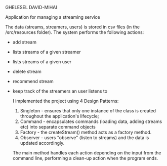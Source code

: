 GHELESEL DAVID-MIHAI

Application for managing a streaming service

The data (streams, streamers, users) is stored in csv files (in the /src/resources folder). The system performs the following actions: 
- add stream
- lists streams of a given streamer
- lists streams of a given user
- delete stream
- recommend stream
- keep track of the streamers an user listens to

  I implemented the project using 4 Design Patterns:
  1. Singleton - ensures that only one instance of the class is created throughout the application's lifecycle;
  2. Command - encapsulates commands (loading data, adding streams etc) into separate command objects
  3. Factory - the createStream() method acts as a factory method.
  4. Observer - users "observe" (listen to streams) and the data is updated accordingly.
 
  The main method handles each action depending on the input from the command line, performing a clean-up action when the program ends.
